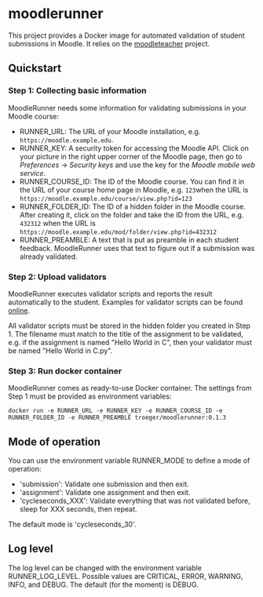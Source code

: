 # moodlerunner

This project provides a Docker image for automated validation of student submissions in Moodle.
It relies on the [moodleteacher](https://github.com/troeger/moodleteacher) project.

## Quickstart

### Step 1: Collecting basic information

MoodleRunner needs some information for validating submissions in your Moodle course:

- RUNNER_URL: The URL of your Moodle installation, e.g. `https://moodle.example.edu`.
- RUNNER_KEY: A security token for accessing the Moodle API. Click on your picture in the right upper corner of the Moodle page, then go to *Preferences* -> *Security keys* and use the key for the *Moodle mobile web service*.
- RUNNER_COURSE_ID: The ID of the Moodle course. You can find it in the URL of your course home page in Moodle, e.g. `123`when the URL is `https://moodle.example.edu/course/view.php?id=123`
- RUNNER_FOLDER_ID: The ID of a hidden folder in the Moodle course. After creating it, click on the folder and take the ID from the URL, e.g. `432312` when the URL is `https://moodle.example.edu/mod/folder/view.php?id=432312`
- RUNNER_PREAMBLE: A text that is put as preamble in each student feedback. MoodleRunner uses that text to figure out if a submission was already validated.

### Step 2: Upload validators

MoodleRunner executes validator scripts and reports the result automatically to the student. Examples for validator scripts can be found [online](https://github.com/troeger/moodlerunner/tree/master/examples/).

All validator scripts must be stored in the hidden folder you created in Step 1. The filename must match to the title of the assignment to be validated, e.g. if the assignment is named "Hello World in C", then your validator must be named "Hello World in C.py".

### Step 3: Run docker container

MoodleRunner comes as ready-to-use Docker container. The settings from Step 1 must be provided as environment variables:

```
docker run -e RUNNER_URL -e RUNNER_KEY -e RUNNER_COURSE_ID -e RUNNER_FOLDER_ID -e RUNNER_PREAMBLE troeger/moodlerunner:0.1.3
```

## Mode of operation

You can use the environment variable RUNNER_MODE to define a mode of operation:

- 'submission': Validate one submission and then exit.
- 'assignment': Validate one assignment and then exit.
- 'cycleseconds_XXX': Validate everything that was not validated before, sleep for XXX seconds, then repeat.

The default mode is 'cycleseconds_30'.

## Log level

The log level can be changed with the environment variable RUNNER_LOG_LEVEL. Possible values are CRITICAL, ERROR, WARNING, INFO, and DEBUG. The default (for the moment) is DEBUG. 	

